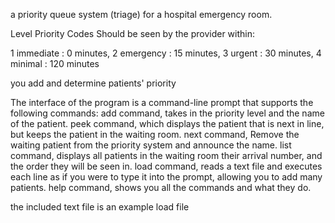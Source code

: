 a priority queue system (triage) for a hospital emergency room. 


Level	Priority Codes Should be seen by the provider within:

1	immediate :	0 minutes,
2	emergency	: 15 minutes,
3	urgent : 30 minutes,
4	minimal : 120 minutes

you add and determine patients' priority

The interface of the program is a command-line prompt that supports the following commands:
add command, takes in the priority level and the name of the patient.
peek command, which displays the patient that is next in line, but keeps the patient in the waiting room.
next command, Remove the waiting patient from the priority system and announce the name.
list command, displays all patients in the waiting room their arrival number, and the order they will be seen in.
load command, reads a text file and executes each line as if you were to type it into the prompt, allowing you to add many patients.
help command, shows you all the commands and what they do.

the included text file is an example load file
